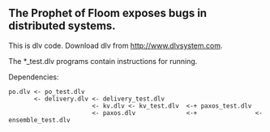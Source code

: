 ## The Prophet of Floom exposes bugs in distributed systems.

This is dlv code. Download dlv from http://www.dlvsystem.com.

The *_test.dlv programs contain instructions for running.

Dependencies:

```
po.dlv <- po_test.dlv
       <- delivery.dlv <- delivery_test.dlv
                       <- kv.dlv <- kv_test.dlv  <-+ paxos_test.dlv
                       <- paxos.dlv              <-+                <- ensemble_test.dlv
```
